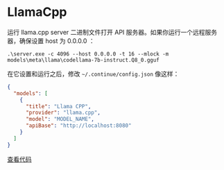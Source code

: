 # LlamaCpp

运行 llama.cpp server 二进制文件打开 API 服务器。如果你运行一个远程服务器，确保设置 host 为 0.0.0.0 ：

```shell
.\server.exe -c 4096 --host 0.0.0.0 -t 16 --mlock -m models\meta\llama\codellama-7b-instruct.Q8_0.gguf
```

在它设置和运行之后，修改 `~/.continue/config.json` 像这样：

```json title="config.json"
{
  "models": [
    {
      "title": "Llama CPP",
      "provider": "llama.cpp",
      "model": "MODEL_NAME",
      "apiBase": "http://localhost:8080"
    }
  ]
}
```

[查看代码](https://github.com/Mindbowser/co-pilot/blob/main/core/llm/llms/LlamaCpp.ts)
